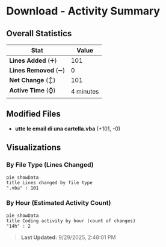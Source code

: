 # Download - Activity Summary 

## Overall Statistics

| Stat                   | Value                                                             |
| ---------------------- | ----------------------------------------------------------------- |
| **Lines Added** (➕)   | 101                                          |
| **Lines Removed** (➖) | 0                                        |
| **Net Change** (↕)    | 101                |
| **Active Time** (⌚)   | 4 minutes |


## Modified Files
- **utte le email di una cartella.vba** (+101, -0)

## Visualizations

### By File Type (Lines Changed)

```mermaid
pie showData
title Lines changed by file type
".vba" : 101
```

### By Hour (Estimated Activity Count)

```mermaid
pie showData
title Coding activity by hour (count of changes)
"14h" : 2
```


> **Last Updated:** 9/29/2025, 2:48:01 PM